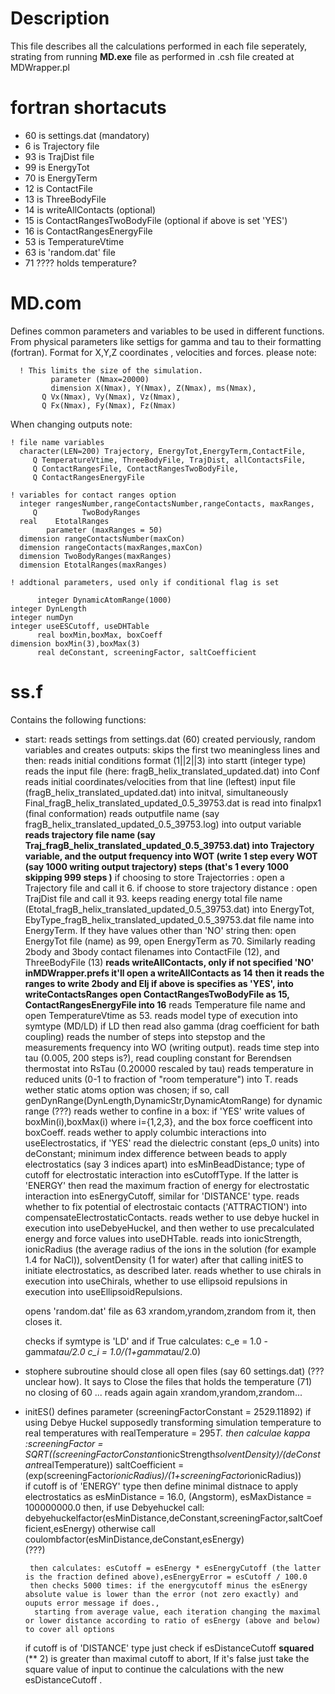  # Description 
This file describes all the calculations performed in each file seperately, strating from running **MD.exe** file as performed in .csh file created at MDWrapper.pl

# fortran shortacuts
- 60 is settings.dat (mandatory)
- 6 is Trajectory file 
- 93 is TrajDist file
- 99 is EnergyTot
- 70 is EnergyTerm
- 12 is ContactFile
- 13 is ThreeBodyFile
- 14 is writeAllContacts (optional)
- 15 is ContactRangesTwoBodyFile (optional if above is set 'YES')
- 16 is ContactRangesEnergyFile
- 53 is TemperatureVtime
- 63 is 'random.dat' file
- 71 ???? holds temperature?

# MD.com
Defines common parameters and variables to be used in different functions. 
From physical parameters like settigs for gamma and tau to their formatting (fortran). Format for X,Y,Z coordinates , velocities and forces.
please note:
     
      ! This limits the size of the simulation.
             parameter (Nmax=20000)
             dimension X(Nmax), Y(Nmax), Z(Nmax), ms(Nmax),
           Q Vx(Nmax), Vy(Nmax), Vz(Nmax),
           Q Fx(Nmax), Fy(Nmax), Fz(Nmax)


When changing outputs note:

    ! file name variables
      character(LEN=200) Trajectory, EnergyTot,EnergyTerm,ContactFile,
         Q TemperatureVtime, ThreeBodyFile, TrajDist, allContactsFile, 
         Q ContactRangesFile, ContactRangesTwoBodyFile, 
         Q ContactRangesEnergyFile

    ! variables for contact ranges option
      integer rangesNumber,rangeContactsNumber,rangeContacts, maxRanges,
         Q          TwoBodyRanges
      real    EtotalRanges
            parameter (maxRanges = 50)
      dimension rangeContactsNumber(maxCon)
      dimension rangeContacts(maxRanges,maxCon)
      dimension TwoBodyRanges(maxRanges)
      dimension EtotalRanges(maxRanges)

    ! addtional parameters, used only if conditional flag is set 

          integer DynamicAtomRange(1000)
    integer DynLength
    integer numDyn
    integer useESCutoff, useDHTable
          real boxMin,boxMax, boxCoeff
    dimension boxMin(3),boxMax(3)
          real deConstant, screeningFactor, saltCoefficient
          

          
# ss.f
Contains the following functions:

 - start:
  reads settings from settings.dat (60) created perviously, random variables and creates outputs:
      skips the first two meaningless lines and then:
      reads initial conditions format (1||2||3) into startt (integer type)
      reads the input file (here: fragB_helix_translated_updated.dat) into Conf
      reads initial coordinates/velocities from that line (leftest) input file (fragB_helix_translated_updated.dat) into initval,
          simultaneously Final_fragB_helix_translated_updated_0.5_39753.dat is read into finalpx1 (final conformation)
      reads outputfile name (say fragB_helix_translated_updated_0.5_39753.log) into output variable
      **reads trajectory file name (say Traj_fragB_helix_translated_updated_0.5_39753.dat) into Trajectory variable,
      and the output frequency into WOT (write 1 step every WOT (say 1000 writing output trajectory) steps (that's 1 every 1000 skipping 999 steps )**
      if choosing to store Trajectorries : open a Trajectory file and call it 6.
      if choose to store trajectory distance : open TrajDist file and call it 93.
      keeps reading energy total file name (Etotal_fragB_helix_translated_updated_0.5_39753.dat) into EnergyTot,
        EbyType_fragB_helix_translated_updated_0.5_39753.dat file name into EnergyTerm. If they have values other than 'NO' string then:
      open EnergyTot file (name) as 99, open EnergyTerm as 70. Similarly reading 2body and 3body contact filenames into ContactFile (12), 
        and ThreeBodyFile (13)
      **reads writeAllContacts, only if not specified 'NO' inMDWrapper.prefs it'll open a writeAllContacts as 14**
      **then it reads the ranges to write 2body and EIj if above is specifies as 'YES', into writeContactsRanges
      open ContactRangesTwoBodyFile as 15, ContactRangesEnergyFile into 16**
      reads Temperature file name and open TemperatureVtime as 53. 
      reads model type of execution into symtype (MD/LD) if LD then read also gamma (drag coefficient for bath coupling)
      reads the number of steps into stepstop and the measurements frequency into WO (writing output). 
      reads time step into tau (0.005, 200 steps is?), read coupling constant for Berendsen thermostat into RsTau (0.20000 rescaled by tau)
      reads temperature in reduced units (0-1 to fraction of "room temperature") into T.
      reads wether static atoms option was chosen; if so, call genDynRange(DynLength,DynamicStr,DynamicAtomRange) for dynamic range (???)
      reads wether to confine in a box: if 'YES' write values of boxMin(i),boxMax(i) where i={1,2,3}, and the box force coefficent into boxCoeff.
      reads wether to apply columbic interactions into useElectrostatics, if 'YES' read the dielectric constant (eps_0 units) into deConstant;
           minimum index difference between beads to apply electrostatics (say 3 indices apart) into esMinBeadDistance; 
           type of cutoff for electrostatic interaction into esCutoffType. If the latter is 'ENERGY'
           then read the maximum fraction of energy for electrostatic interaction into esEnergyCutoff, similar for 'DISTANCE' type.
      reads whether to fix potential of electrostaic contacts ('ATTRACTION') into compensateElectrostaticContacts. 
      reads wether to use debye huckel in execution into useDebyeHuckel, and then wether to use precalculated energy and force values into useDHTable.
      reads into ionicStrength, ionicRadius (the average radius of the ions in the solution (for example 1.4 for NaCl)), solventDensity (1 for water)
      after that calling initES to initiate electrostatics, as described later.
      reads  whether to use chirals in execution into useChirals, whether to use ellipsoid repulsions in execution into useEllipsoidRepulsions.
      
      opens 'random.dat' file as 63 xrandom,yrandom,zrandom from it, then closes it. 
      
      checks if symtype is 'LD' and if True calculates: c_e = 1.0 - gamma*tau/2.0
	                                                      c_i = 1.0/(1+gamma*tau/2.0)

  - stophere subroutine should close all open files (say 60 settings.dat) (??? unclear how). It says to Close the files that holds the temperature (71)    
      no closing of 60 ... reads again again xrandom,yrandom,zrandom...
 
 - initES()
    defines parameter (screeningFactorConstant = 2529.11892)
    if using Debye Huckel supposedly transforming simulation temperature to real temperatures with realTemperature = 295*T.
        then calculae kappa :screeningFactor = SQRT((screeningFactorConstant*ionicStrength*solventDensity)/(deConstant*realTemperature))
        saltCoefficient = (exp(screeningFactor*ionicRadius)/(1+screeningFactor*ionicRadius))     
    if cutoff is of 'ENERGY' type then define minimal distnace to apply electrostatics as esMinDistance = 16.0, (Angstorm), esMaxDistance = 100000000.0
        then, if use Debyehuckel call: debyehuckelfactor(esMinDistance,deConstant,screeningFactor,saltCoefficient,esEnergy)
        otherwise call coulombfactor(esMinDistance,deConstant,esEnergy)      
    (???)
    
        then calculates: esCutoff = esEnergy * esEnergyCutoff (the latter is the fraction defined above),esEnergyError = esCutoff / 100.0
        then checks 5000 times: if the energycutoff minus the esEnergy absolute value is lower than the error (not zero exactly) and ouputs error message if does.,
         starting from average value, each iteration changing the maximal or lower distance according to ratio of esEnergy (above and below) to cover all options
    if cutoff is of 'DISTANCE' type just check if esDistanceCutoff **squared** (** 2) is greater than maximal cutoff to abort, If it's false just
      take the square value of input to continue the calculations with the new esDistanceCutoff .
      
    
    
        
      

